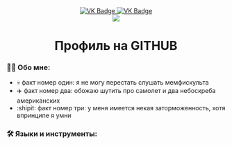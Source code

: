 <div id="badges" align="center">
  <a href= "https://vk.com/3inker">
    <img src = "https://img.shields.io/badge/VK-blue?style=for-the-bagde&logo=VK&logoColor=white" alt="VK Badge"/>
  </a>
  
  <a href= "https://mail.google.com/mail/u/2/#inbox">
    <img src = "https://img.shields.io/badge/EMAIL-red?style=for-the-badge&logo=Gmail&logoColor=white" alt="VK Badge"/>
  </a>
</div>

<div id="viewprof" align="center" >
  <img src="https://komarev.com/ghpvc/?username=3inker&style=flat-square&color=blue" alt""/>  
</div>

<div id="heythere" align="center">
<h1> Профиль на GITHUB </h1>
</div>

### 👨‍💻 Обо мне:
- :skull: факт номер один: я не могу перестать слушать мемфискульта
- :airplane: факт номер два: обожаю шутить про самолет и два небоскреба американских
- :shipit: факт номер три: у меня имеется некая заторможенность, хотя впринципе я умни

### 🛠️ Языки и инструменты:
